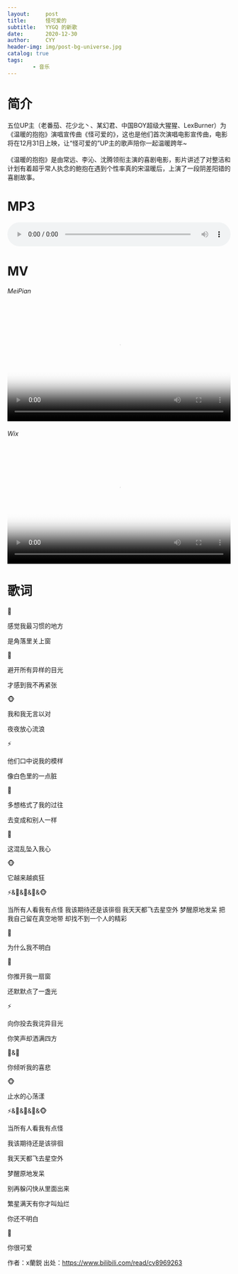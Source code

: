 ```yaml
---
layout:     post
title:      怪可爱的
subtitle:   YYGQ 的新歌
date:       2020-12-30
author:     CYY
header-img: img/post-bg-universe.jpg
catalog: true
tags:    
        - 音乐
---
```


# 简介
五位UP主（老番茄、花少北丶、某幻君、中国BOY超级大猩猩、LexBurner）为《温暖的抱抱》演唱宣传曲《怪可爱的》，这也是他们首次演唱电影宣传曲，电影将在12月31日上映，让“怪可爱的”UP主的歌声陪你一起温暖跨年~<br><br>
《温暖的抱抱》是由常远、李沁、沈腾领衔主演的喜剧电影，影片讲述了对整洁和计划有着超乎常人执念的鲍抱在遇到个性率真的宋温暖后，上演了一段阴差阳错的喜剧故事。

# MP3
<audio src="/vm/%E6%80%AA%E5%8F%AF%E7%88%B1%E7%9A%84.mp3" controls="controls" style="width: 100%;">Your browser does not support the audio tag.</audio>

# MV
###### MeiPian
<video src="https://ss2.meipian.me/users/16486831/1e1b7960-49d9-11eb-ba86-bd35d674f0a8_convert.mp4" controls="controls" poster="https://ss2.meipian.me/users/16486831/27dabe71-49d9-11eb-ba86-bd35d674f0a8.jpg-thumb3" class="video" style="width: 100%;max-height: 432px; object-fit: cover;"></video>
###### Wix
<video src="https://video.wixstatic.com/video/457e8b_451664e1ed454f1889196cc678511c8b/1080p/mp4/file.mp4" controls="controls" poster="https://ss2.meipian.me/users/16486831/27dabe71-49d9-11eb-ba86-bd35d674f0a8.jpg-thumb3" class="video" style="width: 100%;max-height: 432px; object-fit: cover;"></video>

# 歌词
🌸

感觉我最习惯的地方

是角落里关上窗

🍅

避开所有异样的目光

才感到我不再紧张

🐵

我和我无言以对

夜夜放心流浪

⚡

他们口中说我的模样

像白色里的一点脏

🦄

多想格式了我的过往

去变成和别人一样

🌸

这混乱坠入我心

🐵

它越来越疯狂

⚡&🌸&🦄&🍅&🐵

当所有人看我有点怪
我该期待还是该徘徊
我天天都飞去星空外
梦醒原地发呆
把我自己留在真空地带
却找不到一个人的精彩

🦄

为什么我不明白


🍅

你推开我一扇窗

还默默点了一盏光

⚡

向你投去我诧异目光

你笑声却洒满四方

🌸&🦄

你倾听我的喜悲

🐵

止水的心荡漾

⚡&🌸&🦄&🍅&🐵

当所有人看我有点怪

我该期待还是该徘徊

我天天都飞去星空外

梦醒原地发呆

别再躲闪快从里面出来

繁星满天有你才叫灿烂

你还不明白

🍅

你很可爱


作者：x蘭鋭
出处：https://www.bilibili.com/read/cv8969263
